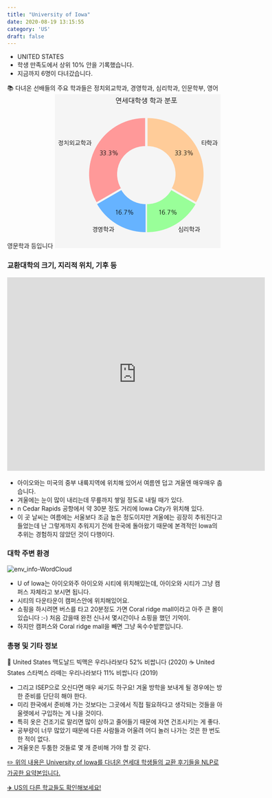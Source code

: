 ```yaml
---
title: "University of Iowa"
date: 2020-08-19 13:15:55
category: 'US'
draft: false
---
```



* UNITED STATES
* 학생 만족도에서 상위 10% 안을 기록했습니다.
* 지금까지 6명이 다녀갔습니다. 

📚 다녀온 선배들의 주요 학과들은 정치외교학과, 경영학과, 심리학과, 인문학부, 영어영문학과 등입니다
![department-info](../plots/US000208.png)
### 교환대학의 크기, 지리적 위치, 기후 등
<iframe
width="600"
height="450"
frameborder="0" style="border:0"
src="https://www.google.com/maps/embed/v1/place?key=AIzaSyC9e1AME-pVmWC4hBpFdu5S4dKzyepa3HQ&q=University+of+Iowa&center=41.6627078,-91.5549771&zoom=14" allowfullscreen>
</iframe>

* 아이오와는 미국의 중부 내륙지역에 위치해 있어서 여름엔 덥고 겨울엔 매우매우 춥습니다.
* 겨울에는 눈이 많이 내리는데 무릎까지 쌓일 정도로 내릴 때가 있다.
* n Cedar Rapids 공항에서 약 30분 정도 거리에 Iowa City가 위치해 있다.
* 이 곳 날씨는 여름에는 서울보다 조금 높은 정도이지만 겨울에는 굉장히 추워진다고 들었는데 난 그렇게까지 추워지기 전에 한국에 돌아왔기 때문에 본격적인 Iowa의 추위는 경험하지 않았던 것이 다행이다.


### 대학 주변 환경

![env_info-WordCloud](../univ_wordclouds_okt/env_info/US000208_env_info_okt.png)

* U of Iowa는 아이오와주 아이오와 시티에 위치해있는데, 아이오와 시티가 그냥 캠퍼스 자체라고 보시면 됩니다.
* 시티의 다운타운이 캠퍼스안에 위치해있어요.
* 쇼핑을 하시려면 버스를 타고 20분정도 가면 Coral ridge mall이라고 아주 큰 몰이 있습니다 :-) 처음 갔을때 완전 신나서 몇시간이나 쇼핑을 했던 기억이.
* 하지만 캠퍼스와 Coral ridge mall을 빼면 그냥 옥수수밭뿐입니다.


### 총평 및 기타 정보 
🍔 United States 맥도날드 빅맥은 우리나라보다 52% 비쌉니다 (2020)
☕️ United States 스타벅스 라떼는 우리나라보다 11% 비쌉니다 (2019)
* 그리고 ISEP으로 오신다면 매우 싸기도 하구요! 겨울 방학을 보내게 될 경우에는 방한 준비를 단단히 해야 한다.
* 미리 한국에서 준비해 가는 것보다는 그곳에서 직접 필요하다고 생각되는 것들을 아울렛에서 구입하는 게 나을 것이다.
* 특히 옷은 건조기로 말리면 많이 상하고 줄어들기 때문에 자연 건조시키는 게 좋다.
* 공부량이 너무 많았기 때문에 다른 사람들과 어울려 어디 놀러 나가는 것은 한 번도 한 적이 없다.
* 겨울옷은 두툼한 것들로 몇 개 준비해 가야 할 것 같다.


[✏️ 위의 내용은 University of Iowa를 다녀온 연세대 학생들의 교환 후기들을 NLP로 가공한 요약본입니다.](http://oia.yonsei.ac.kr/partner/expReport.asp?ucode=US000208&bgbn=A)

[✈️ US의 다른 학교들도 확인해보세요!](https://yonsei-exchange.netlify.app/?category=US)
